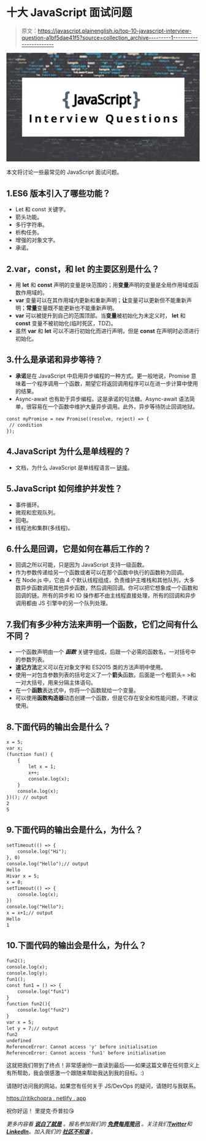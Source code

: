 # 十大 JavaScript 面试问题

> 原文：<https://javascript.plainenglish.io/top-10-javascript-interview-question-a1bf5dae41f5?source=collection_archive---------1----------------------->

![](img/880a21c828ae3f8f11b4d05fc73fc61b.png)

本文将讨论一些最常见的 JavaScript 面试问题。

## 1.ES6 版本引入了哪些功能？

*   Let 和 const 关键字。
*   箭头功能。
*   多行字符串。
*   析构任务。
*   增强的对象文字。
*   承诺。

## 2.var，const，和 let 的主要区别是什么？

*   用 **let** 和 **const** 声明的变量是块范围的；用**变量**声明的变量是全局作用域或函数作用域的。
*   **var** 变量可以在其作用域内更新和重新声明；**让**变量可以更新但不能重新声明；**常量**变量既不能更新也不能重新声明。
*   **var** 可以被提升到自己的范围顶部。当**变量**被初始化为未定义时， **let** 和 **const** 变量不被初始化(临时死区，TDZ)。
*   虽然 **var** 和 **let** 可以不进行初始化而进行声明，但是 **const** 在声明时必须进行初始化。

## 3.什么是承诺和异步等待？

*   **承诺**是在 JavaScript 中启用异步编程的一种方式。更一般地说，Promise 意味着一个程序调用一个函数，期望它将返回调用程序可以在进一步计算中使用的结果。
*   Async-await 也有助于异步编程。这是承诺的句法糖。Async-await 语法简单，很容易在一个函数中维护大量异步调用。此外，异步等待防止回调地狱。

```
const myPromise = new Promise((resolve, reject) => { 
 // condition
});
```

## 4.JavaScript 为什么是单线程的？

*   文档，为什么 JavaScript 是单线程语言— [链接](https://www.geeksforgeeks.org/why-javascript-is-a-single-thread-language-that-can-be-non-blocking/)。

## 5.JavaScript 如何维护并发性？

*   事件循环。
*   微观和宏观队列。
*   回电。
*   线程池和集群(多线程)。

## 6.什么是回调，它是如何在幕后工作的？

*   回调之所以可能，只是因为 JavaScript 支持一级函数。
*   作为参数传递给另一个函数或者可以在那个函数中执行的函数称为回调。
*   在 Node.js 中，它由 4 个默认线程组成，负责维护主堆栈和其他队列，大多数异步函数调用其他异步函数，然后调用回调。你可以把它想象成一个函数和回调的链。所有的异步和 IO 操作都不由主线程直接处理，所有的回调和异步调用都由 JS 引擎中的另一个队列处理。

## 7.我们有多少种方法来声明一个函数，它们之间有什么不同？

*   一个函数声明由一个 ***函数*** 关键字组成，后跟一个必需的函数名，一对括号中的参数列表。
*   **速记方法**定义可以在对象文字和 ES2015 类的方法声明中使用。
*   使用一对包含参数列表的括号定义了一个**箭头**函数。后面是一个粗箭头= >和一对大括号，用来分隔主体语句。
*   在一个**函数**表达式中，你将一个函数赋给一个变量。
*   可以使用**函数构造器**动态创建一个函数，但是它存在安全和性能问题，不建议使用。

## 8.下面代码的输出会是什么？

```
x = 5;
var x;
(function fun() { 
    {
        let x = 1;
        x++;
        console.log(x);
    }
    console.log(x);
})(); // output
2
5
```

## 9.下面代码的输出会是什么，为什么？

```
setTimeout(() => {
    console.log("Hi");
}, 0)
console.log("Hello");// output
Hello 
Hivar x = 5;
x = 0;
setTimeout(() => {
    console.log(x);
})
console.log("Hello");
x = x+1;// output
Hello
1
```

## 10.下面代码的输出会是什么，为什么？

```
fun2();
console.log(x);
console.log(y);
fun1();
const fun1 = () => {
    console.log("fun1")
}
function fun2(){
    console.log("fun2")
}
var x = 5;
let y = 7;// output 
fun2
undefined
ReferenceError: Cannot access 'y' before initialisation
ReferenceError: Cannot access 'fun1' before initialisation
```

这就把我们带到了终点！非常感谢你一直读到最后——如果这篇文章在任何意义上有所帮助，我会很感激一个跟随来帮助我达到我的目标。:)

请随时访问我的网站，如果您有任何关于 JS/DevOps 的疑问，请随时与我联系。

[https://ritikchopra . netlify . app](https://ritikchopra.netlify.app/)

祝你好运！
里提克·乔普拉😘

*更多内容看* [***说白了就是***](https://plainenglish.io/) *。报名参加我们的* [***免费每周简讯***](http://newsletter.plainenglish.io/) *。关注我们*[***Twitter***](https://twitter.com/inPlainEngHQ)*和*[***LinkedIn***](https://www.linkedin.com/company/inplainenglish/)*。加入我们的* [***社区不和谐***](https://discord.gg/GtDtUAvyhW) *。*